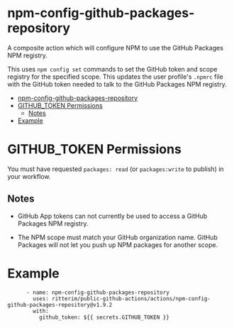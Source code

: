 # npm-config-github-packages-repository

A composite action which will configure NPM to use the GitHub Packages NPM registry.

This uses `npm config set` commands to set the GitHub token and scope registry for the specified scope.  This updates the user profile's `.npmrc` file with the GitHub token needed to talk to the GitHub Packages NPM registry.

- [npm-config-github-packages-repository](#npm-config-github-packages-repository)
- [GITHUB\_TOKEN Permissions](#github_token-permissions)
  - [Notes](#notes)
- [Example](#example)

# GITHUB_TOKEN Permissions

You must have requested `packages: read` (or `packages:write` to publish) in your workflow.  

## Notes 

- GitHub App tokens can not currently be used to access a GitHub Packages NPM registry.
 
- The NPM scope must match your GitHub organization name.  GitHub Packages will not let you push up NPM packages for another scope.

# Example

```
      - name: npm-config-github-packages-repository
        uses: ritterim/public-github-actions/actions/npm-config-github-packages-repository@v1.9.2
        with:
          github_token: ${{ secrets.GITHUB_TOKEN }}
```
